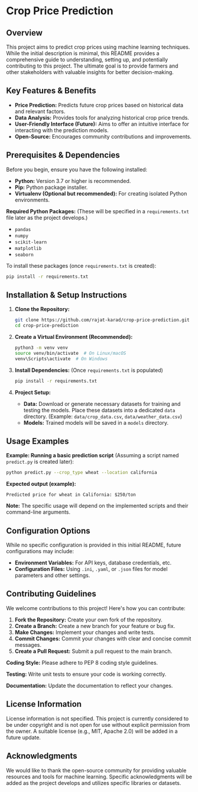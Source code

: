 # Crop Price Prediction

## Overview

This project aims to predict crop prices using machine learning techniques. While the initial description is minimal, this README provides a comprehensive guide to understanding, setting up, and potentially contributing to this project. The ultimate goal is to provide farmers and other stakeholders with valuable insights for better decision-making.

## Key Features & Benefits

*   **Price Prediction:** Predicts future crop prices based on historical data and relevant factors.
*   **Data Analysis:** Provides tools for analyzing historical crop price trends.
*   **User-Friendly Interface (Future):** Aims to offer an intuitive interface for interacting with the prediction models.
*   **Open-Source:** Encourages community contributions and improvements.

## Prerequisites & Dependencies

Before you begin, ensure you have the following installed:

*   **Python:** Version 3.7 or higher is recommended.
*   **Pip:** Python package installer.
*   **Virtualenv (Optional but recommended):** For creating isolated Python environments.

**Required Python Packages:** (These will be specified in a `requirements.txt` file later as the project develops.)

*   `pandas`
*   `numpy`
*   `scikit-learn`
*   `matplotlib`
*   `seaborn`

To install these packages (once `requirements.txt` is created):

```bash
pip install -r requirements.txt
```

## Installation & Setup Instructions

1.  **Clone the Repository:**

    ```bash
    git clone https://github.com/rajat-karad/crop-price-prediction.git
    cd crop-price-prediction
    ```

2.  **Create a Virtual Environment (Recommended):**

    ```bash
    python3 -m venv venv
    source venv/bin/activate  # On Linux/macOS
    venv\Scripts\activate  # On Windows
    ```

3.  **Install Dependencies:** (Once `requirements.txt` is populated)

    ```bash
    pip install -r requirements.txt
    ```

4.  **Project Setup:**

    *   **Data:** Download or generate necessary datasets for training and testing the models.  Place these datasets into a dedicated `data` directory.  (Example: `data/crop_data.csv`, `data/weather_data.csv`)
    *   **Models:** Trained models will be saved in a `models` directory.

## Usage Examples

**Example: Running a basic prediction script** (Assuming a script named `predict.py` is created later):

```bash
python predict.py --crop_type wheat --location california
```

**Expected output (example):**

```
Predicted price for wheat in California: $250/ton
```

**Note:** The specific usage will depend on the implemented scripts and their command-line arguments.

## Configuration Options

While no specific configuration is provided in this initial README, future configurations may include:

*   **Environment Variables:** For API keys, database credentials, etc.
*   **Configuration Files:**  Using `.ini`, `.yaml`, or `.json` files for model parameters and other settings.

## Contributing Guidelines

We welcome contributions to this project! Here's how you can contribute:

1.  **Fork the Repository:** Create your own fork of the repository.
2.  **Create a Branch:** Create a new branch for your feature or bug fix.
3.  **Make Changes:** Implement your changes and write tests.
4.  **Commit Changes:** Commit your changes with clear and concise commit messages.
5.  **Create a Pull Request:** Submit a pull request to the main branch.

**Coding Style:** Please adhere to PEP 8 coding style guidelines.

**Testing:** Write unit tests to ensure your code is working correctly.

**Documentation:** Update the documentation to reflect your changes.

## License Information

License information is not specified. This project is currently considered to be under copyright and is not open for use without explicit permission from the owner.  A suitable license (e.g., MIT, Apache 2.0) will be added in a future update.

## Acknowledgments

We would like to thank the open-source community for providing valuable resources and tools for machine learning.  Specific acknowledgments will be added as the project develops and utilizes specific libraries or datasets.
